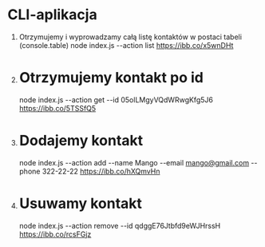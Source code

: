 # CLI-aplikacja

1. Otrzymujemy i wyprowadzamy całą listę kontaktów w postaci tabeli (console.table)
   node index.js --action list
   https://ibb.co/x5wnDHt

2. # Otrzymujemy kontakt po id

   node index.js --action get --id 05olLMgyVQdWRwgKfg5J6
   https://ibb.co/5TSSfQ5

3. # Dodajemy kontakt

   node index.js --action add --name Mango --email mango@gmail.com --phone 322-22-22
   https://ibb.co/hXQmvHn

4. # Usuwamy kontakt
   node index.js --action remove --id qdggE76Jtbfd9eWJHrssH
   https://ibb.co/rcsFGjz
